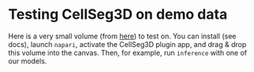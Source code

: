 # Testing CellSeg3D on demo data

Here is a very small volume (from [here](https://idr.openmicroscopy.org/webclient/?show=project-853)) to test on. You can install (see docs), launch `napari`, activate the CellSeg3D plugin app, and drag & drop this volume into the canvas. Then, for example, run `inference` with one of our models.
